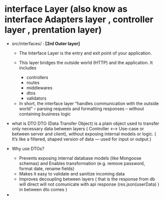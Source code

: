 # interface Layer (also know as interface Adapters layer , controller layer , prentation layer) 

* src/interfaces/ : 
     **[2rd Outer layer]**
    - The Interface Layer  is the entry and exit point of your application.
        
    - This layer bridges the outside world (HTTP) and the application. It includes 
        - controllers
        - routes
        - middlewares
        - dtos
        - validators

    * In short, the interface layer “handles communication with the outside world” – parsing requests and formatting responses – without containing business logic

* what is DTO 
    DTO (Data Transfer Object) is a plain object used to transfer only necessary data between layers ( Controller <--> Use-case or between server and client), without exposing internal models or logic. ( It’s like a filtered, shaped version of data — used for input or output.)

* Why use DTOs?
    - Prevents exposing internal database models (like Mongoose schemas) and Enables transformation (e.g. remove password, format date, rename fields)
    - Makes it easy to validate and sanitize incoming data
    - Improves decoupling between layers ( that is the response from db will direct will not comunicate with api response (res.json(userData) ) in between dto comes  )

*  
